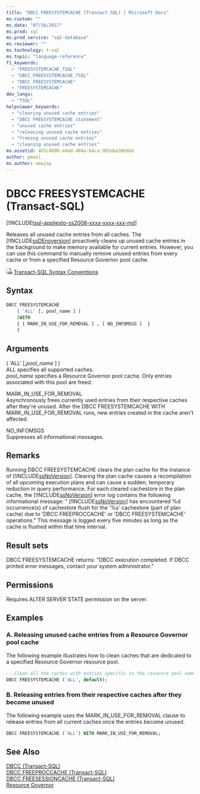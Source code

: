 ```yaml
---
title: "DBCC FREESYSTEMCACHE (Transact-SQL) | Microsoft Docs"
ms.custom: ""
ms.date: "07/16/2017"
ms.prod: sql
ms.prod_service: "sql-database"
ms.reviewer: ""
ms.technology: t-sql
ms.topic: "language-reference"
f1_keywords: 
  - "FREESYSTEMCACHE_TSQL"
  - "DBCC_FREESYSTEMCACHE_TSQL"
  - "DBCC FREESYSTEMCACHE"
  - "FREESYSTEMCACHE"
dev_langs: 
  - "TSQL"
helpviewer_keywords: 
  - "clearing unused cache entries"
  - "DBCC FREESYSTEMCACHE statement"
  - "unused cache entries"
  - "releasing unused cache entries"
  - "freeing unused cache entries"
  - "cleaning unused cache entries"
ms.assetid: 4b5c460b-e4ad-404a-b4ca-d65aba38ebbb
author: pmasl
ms.author: umajay
---
```

# DBCC FREESYSTEMCACHE (Transact-SQL)
[!INCLUDE[tsql-appliesto-ss2008-xxxx-xxxx-xxx-md](../../includes/tsql-appliesto-ss2008-xxxx-xxxx-xxx-md.md)]

Releases all unused cache entries from all caches. The [!INCLUDE[ssDEnoversion](../../includes/ssdenoversion-md.md)] proactively cleans up unused cache entries in the background to make memory available for current entries. However, you can use this command to manually remove unused entries from every cache or from a specified Resource Governor pool cache.
  
![Topic link icon](../../database-engine/configure-windows/media/topic-link.gif "Topic link icon") [Transact-SQL Syntax Conventions](../../t-sql/language-elements/transact-sql-syntax-conventions-transact-sql.md)
  
## Syntax  
```sql
DBCC FREESYSTEMCACHE   
    ( 'ALL' [, pool_name ] )   
    [WITH   
    { [ MARK_IN_USE_FOR_REMOVAL ] , [ NO_INFOMSGS ]  }  
    ]  
```  
  
## Arguments  
( 'ALL' [,_pool\_name_ ] )  
ALL specifies all supported caches.  
_pool\_name_ specifies a Resource Governor pool cache. Only entries associated with this pool are freed.  
  
MARK_IN_USE_FOR_REMOVAL  
Asynchronously frees currently used entries from their respective caches after they're unused. After the DBCC FREESYSTEMCACHE WITH MARK_IN_USE_FOR_REMOVAL runs, new entries created in the cache aren't affected.  
  
NO_INFOMSGS  
Suppresses all informational messages.  
  
## Remarks  
Running DBCC FREESYSTEMCACHE clears the plan cache for the instance of [!INCLUDE[ssNoVersion](../../includes/ssnoversion-md.md)]. Clearing the plan cache causes a recompilation of all upcoming execution plans and can cause a sudden, temporary reduction in query performance. For each cleared cachestore in the plan cache, the [!INCLUDE[ssNoVersion](../../includes/ssnoversion-md.md)] error log contains the following informational message: " [!INCLUDE[ssNoVersion](../../includes/ssnoversion-md.md)] has encountered %d occurrence(s) of cachestore flush for the '%s' cachestore (part of plan cache) due to 'DBCC FREEPROCCACHE' or 'DBCC FREESYSTEMCACHE' operations." This message is logged every five minutes as long as the cache is flushed within that time interval.

## Result sets  
DBCC FREESYSTEMCACHE returns:
"DBCC execution completed. If DBCC printed error messages, contact your system administrator."
  
## Permissions  
Requires ALTER SERVER STATE permission on the server.
  
## Examples  
  
### A. Releasing unused cache entries from a Resource Governor pool cache  
The following example illustrates how to clean caches that are dedicated to a specified Resource Governor resource pool.
  
```sql
-- Clean all the caches with entries specific to the resource pool named "default".  
DBCC FREESYSTEMCACHE ('ALL', default);  
```  
  
### B. Releasing entries from their respective caches after they become unused  
The following example uses the MARK_IN_USE_FOR_REMOVAL clause to release entries from all current caches once the entries become unused.
  
```sql
DBCC FREESYSTEMCACHE ('ALL') WITH MARK_IN_USE_FOR_REMOVAL;  
```  
  
## See Also  
[DBCC &#40;Transact-SQL&#41;](../../t-sql/database-console-commands/dbcc-transact-sql.md)  
[DBCC FREEPROCCACHE &#40;Transact-SQL&#41;](../../t-sql/database-console-commands/dbcc-freeproccache-transact-sql.md)  
[DBCC FREESESSIONCACHE &#40;Transact-SQL&#41;](../../t-sql/database-console-commands/dbcc-freesessioncache-transact-sql.md)  
[Resource Governor](../../relational-databases/resource-governor/resource-governor.md)
  
  
